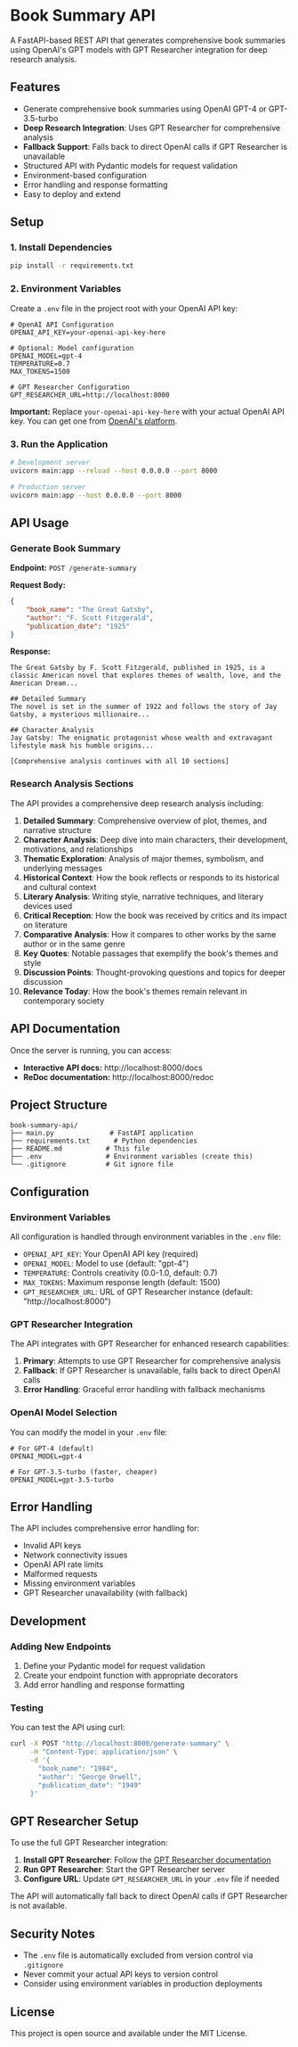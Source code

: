 # Book Summary API

A FastAPI-based REST API that generates comprehensive book summaries using OpenAI's GPT models with GPT Researcher integration for deep research analysis.

## Features

- Generate comprehensive book summaries using OpenAI GPT-4 or GPT-3.5-turbo
- **Deep Research Integration**: Uses GPT Researcher for comprehensive analysis
- **Fallback Support**: Falls back to direct OpenAI calls if GPT Researcher is unavailable
- Structured API with Pydantic models for request validation
- Environment-based configuration
- Error handling and response formatting
- Easy to deploy and extend

## Setup

### 1. Install Dependencies

```bash
pip install -r requirements.txt
```

### 2. Environment Variables

Create a `.env` file in the project root with your OpenAI API key:

```env
# OpenAI API Configuration
OPENAI_API_KEY=your-openai-api-key-here

# Optional: Model configuration
OPENAI_MODEL=gpt-4
TEMPERATURE=0.7
MAX_TOKENS=1500

# GPT Researcher Configuration
GPT_RESEARCHER_URL=http://localhost:8000
```

**Important:** Replace `your-openai-api-key-here` with your actual OpenAI API key. You can get one from [OpenAI's platform](https://platform.openai.com/api-keys).

### 3. Run the Application

```bash
# Development server
uvicorn main:app --reload --host 0.0.0.0 --port 8000

# Production server
uvicorn main:app --host 0.0.0.0 --port 8000
```

## API Usage

### Generate Book Summary

**Endpoint:** `POST /generate-summary`

**Request Body:**
```json
{
    "book_name": "The Great Gatsby",
    "author": "F. Scott Fitzgerald",
    "publication_date": "1925"
}
```

**Response:**
```
The Great Gatsby by F. Scott Fitzgerald, published in 1925, is a classic American novel that explores themes of wealth, love, and the American Dream...

## Detailed Summary
The novel is set in the summer of 1922 and follows the story of Jay Gatsby, a mysterious millionaire...

## Character Analysis
Jay Gatsby: The enigmatic protagonist whose wealth and extravagant lifestyle mask his humble origins...

[Comprehensive analysis continues with all 10 sections]
```

### Research Analysis Sections

The API provides a comprehensive deep research analysis including:

1. **Detailed Summary**: Comprehensive overview of plot, themes, and narrative structure
2. **Character Analysis**: Deep dive into main characters, their development, motivations, and relationships
3. **Thematic Exploration**: Analysis of major themes, symbolism, and underlying messages
4. **Historical Context**: How the book reflects or responds to its historical and cultural context
5. **Literary Analysis**: Writing style, narrative techniques, and literary devices used
6. **Critical Reception**: How the book was received by critics and its impact on literature
7. **Comparative Analysis**: How it compares to other works by the same author or in the same genre
8. **Key Quotes**: Notable passages that exemplify the book's themes and style
9. **Discussion Points**: Thought-provoking questions and topics for deeper discussion
10. **Relevance Today**: How the book's themes remain relevant in contemporary society

## API Documentation

Once the server is running, you can access:

- **Interactive API docs:** http://localhost:8000/docs
- **ReDoc documentation:** http://localhost:8000/redoc

## Project Structure

```
book-summary-api/
├── main.py              # FastAPI application
├── requirements.txt      # Python dependencies
├── README.md           # This file
├── .env                # Environment variables (create this)
└── .gitignore          # Git ignore file
```

## Configuration

### Environment Variables

All configuration is handled through environment variables in the `.env` file:

- `OPENAI_API_KEY`: Your OpenAI API key (required)
- `OPENAI_MODEL`: Model to use (default: "gpt-4")
- `TEMPERATURE`: Controls creativity (0.0-1.0, default: 0.7)
- `MAX_TOKENS`: Maximum response length (default: 1500)
- `GPT_RESEARCHER_URL`: URL of GPT Researcher instance (default: "http://localhost:8000")

### GPT Researcher Integration

The API integrates with GPT Researcher for enhanced research capabilities:

1. **Primary**: Attempts to use GPT Researcher for comprehensive analysis
2. **Fallback**: If GPT Researcher is unavailable, falls back to direct OpenAI calls
3. **Error Handling**: Graceful error handling with fallback mechanisms

### OpenAI Model Selection

You can modify the model in your `.env` file:

```env
# For GPT-4 (default)
OPENAI_MODEL=gpt-4

# For GPT-3.5-turbo (faster, cheaper)
OPENAI_MODEL=gpt-3.5-turbo
```

## Error Handling

The API includes comprehensive error handling for:
- Invalid API keys
- Network connectivity issues
- OpenAI API rate limits
- Malformed requests
- Missing environment variables
- GPT Researcher unavailability (with fallback)

## Development

### Adding New Endpoints

1. Define your Pydantic model for request validation
2. Create your endpoint function with appropriate decorators
3. Add error handling and response formatting

### Testing

You can test the API using curl:

```bash
curl -X POST "http://localhost:8000/generate-summary" \
     -H "Content-Type: application/json" \
     -d '{
       "book_name": "1984",
       "author": "George Orwell",
       "publication_date": "1949"
     }'
```

## GPT Researcher Setup

To use the full GPT Researcher integration:

1. **Install GPT Researcher**: Follow the [GPT Researcher documentation](https://github.com/assafelovic/gpt-researcher)
2. **Run GPT Researcher**: Start the GPT Researcher server
3. **Configure URL**: Update `GPT_RESEARCHER_URL` in your `.env` file if needed

The API will automatically fall back to direct OpenAI calls if GPT Researcher is not available.

## Security Notes

- The `.env` file is automatically excluded from version control via `.gitignore`
- Never commit your actual API keys to version control
- Consider using environment variables in production deployments

## License

This project is open source and available under the MIT License. 